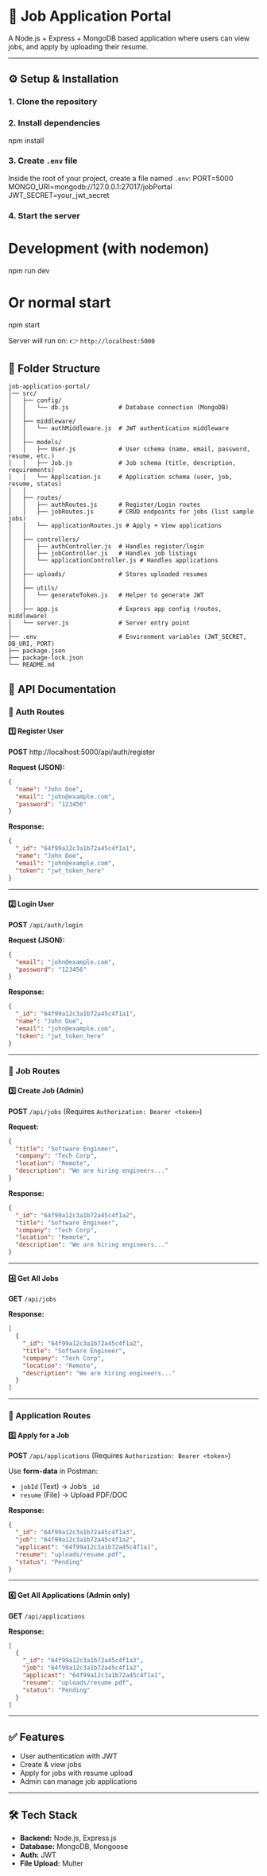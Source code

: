 # 📌 Job Application Portal

A Node.js + Express + MongoDB based application where users can view jobs, and apply by uploading their resume.

---

## ⚙️ Setup & Installation

### 1. Clone the repository

### 2. Install dependencies
npm install


### 3. Create `.env` file

Inside the root of your project, create a file named `.env`:
PORT=5000
MONGO_URI=mongodb://127.0.0.1:27017/jobPortal
JWT_SECRET=your_jwt_secret


### 4. Start the server
# Development (with nodemon)
npm run dev

# Or normal start
npm start


Server will run on:
👉 `http://localhost:5000`


## 📂 Folder Structure

```
job-application-portal/
│── src/
│   ├── config/
│   │   └── db.js              # Database connection (MongoDB)
│   │
│   ├── middleware/
│   │   └── authMiddleware.js  # JWT authentication middleware
│   │
│   ├── models/
│   │   ├── User.js            # User schema (name, email, password, resume, etc.)
│   │   ├── Job.js             # Job schema (title, description, requirements)
│   │   └── Application.js     # Application schema (user, job, resume, status)
│   │
│   ├── routes/
│   │   ├── authRoutes.js      # Register/Login routes
│   │   ├── jobRoutes.js       # CRUD endpoints for jobs (list sample jobs)
│   │   └── applicationRoutes.js # Apply + View applications
│   │
│   ├── controllers/
│   │   ├── authController.js  # Handles register/login
│   │   ├── jobController.js   # Handles job listings
│   │   └── applicationController.js # Handles applications
│   │
│   ├── uploads/               # Stores uploaded resumes
│   │
│   ├── utils/
│   │   └── generateToken.js   # Helper to generate JWT
│   │
│   ├── app.js                 # Express app config (routes, middleware)
│   └── server.js              # Server entry point
│
├── .env                       # Environment variables (JWT_SECRET, DB_URI, PORT)
├── package.json
├── package-lock.json
└── README.md
```

## 📌 API Documentation

### 🔑 Auth Routes

#### 1️⃣ Register User

**POST** http://localhost:5000/api/auth/register

**Request (JSON):**

```json
{
  "name": "John Doe",
  "email": "john@example.com",
  "password": "123456"
}
```

**Response:**

```json
{
  "_id": "64f99a12c3a1b72a45c4f1a1",
  "name": "John Doe",
  "email": "john@example.com",
  "token": "jwt_token_here"
}
```

---

#### 2️⃣ Login User

**POST** `/api/auth/login`

**Request (JSON):**

```json
{
  "email": "john@example.com",
  "password": "123456"
}
```

**Response:**

```json
{
  "_id": "64f99a12c3a1b72a45c4f1a1",
  "name": "John Doe",
  "email": "john@example.com",
  "token": "jwt_token_here"
}
```

---

### 💼 Job Routes

#### 3️⃣ Create Job (Admin)

**POST** `/api/jobs`
(Requires `Authorization: Bearer <token>`)

**Request:**

```json
{
  "title": "Software Engineer",
  "company": "Tech Corp",
  "location": "Remote",
  "description": "We are hiring engineers..."
}
```

**Response:**

```json
{
  "_id": "64f99a12c3a1b72a45c4f1a2",
  "title": "Software Engineer",
  "company": "Tech Corp",
  "location": "Remote",
  "description": "We are hiring engineers..."
}
```

---

#### 4️⃣ Get All Jobs

**GET** `/api/jobs`

**Response:**

```json
[
  {
    "_id": "64f99a12c3a1b72a45c4f1a2",
    "title": "Software Engineer",
    "company": "Tech Corp",
    "location": "Remote",
    "description": "We are hiring engineers..."
  }
]
```

---

### 📄 Application Routes

#### 5️⃣ Apply for a Job

**POST** `/api/applications`
(Requires `Authorization: Bearer <token>`)

Use **form-data** in Postman:

* `jobId` (Text) → Job’s `_id`
* `resume` (File) → Upload PDF/DOC

**Response:**

```json
{
  "_id": "64f99a12c3a1b72a45c4f1a3",
  "job": "64f99a12c3a1b72a45c4f1a2",
  "applicant": "64f99a12c3a1b72a45c4f1a1",
  "resume": "uploads/resume.pdf",
  "status": "Pending"
}
```

---

#### 6️⃣ Get All Applications (Admin only)

**GET** `/api/applications`

**Response:**

```json
[
  {
    "_id": "64f99a12c3a1b72a45c4f1a3",
    "job": "64f99a12c3a1b72a45c4f1a2",
    "applicant": "64f99a12c3a1b72a45c4f1a1",
    "resume": "uploads/resume.pdf",
    "status": "Pending"
  }
]
```

---

## ✅ Features

* User authentication with JWT
* Create & view jobs
* Apply for jobs with resume upload
* Admin can manage job applications

---

## 🛠️ Tech Stack

* **Backend:** Node.js, Express.js
* **Database:** MongoDB, Mongoose
* **Auth:** JWT
* **File Upload:** Multer


